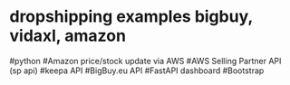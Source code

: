 # dropshipping examples bigbuy, vidaxl, amazon
#python
#Amazon price/stock update via AWS
#AWS Selling Partner API (sp api)
#keepa API
#BigBuy.eu API
#FastAPI dashboard
#Bootstrap

